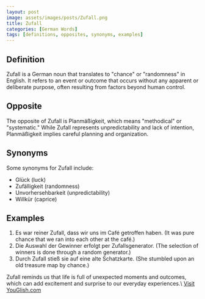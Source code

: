 ```yaml
---
layout: post
image: assets/images/posts/Zufall.png
title: Zufall
categories: [German Words]
tags: [definitions, opposites, synonyms, examples]
---
```


## Definition

Zufall is a German noun that translates to "chance" or "randomness" in English. It refers to an event or outcome that occurs without any apparent or deliberate purpose, often resulting from factors beyond human control.

## Opposite

The opposite of Zufall is Planmäßigkeit, which means "methodical" or "systematic." While Zufall represents unpredictability and lack of intention, Planmäßigkeit implies careful planning and organization.

## Synonyms

Some synonyms for Zufall include:

- Glück (luck)
- Zufälligkeit (randomness)
- Unvorhersehbarkeit (unpredictability)
- Willkür (caprice)

## Examples

1. Es war reiner Zufall, dass wir uns im Café getroffen haben. (It was pure chance that we ran into each other at the café.)
2. Die Auswahl der Gewinner erfolgt per Zufallsgenerator. (The selection of winners is done through a random generator.)
3. Durch Zufall stieß sie auf eine alte Schatzkarte. (She stumbled upon an old treasure map by chance.)

Zufall reminds us that life is full of unexpected moments and outcomes, which can add excitement and surprise to our everyday experiences.\ <a id="yg-widget-0" class="youglish-widget" data-query="Zufall" data-lang="german" data-components="8412" data-auto-start="0" data-bkg-color="theme_light" data-title="How%20to%20pronounce%20Zufall%20in%20German"  rel="nofollow" href="https://youglish.com">Visit YouGlish.com</a><script async src="https://youglish.com/public/emb/widget.js" charset="utf-8"></script>